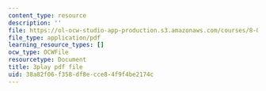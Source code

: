 ```yaml
---
content_type: resource
description: ''
file: https://ol-ocw-studio-app-production.s3.amazonaws.com/courses/8-01sc-classical-mechanics-fall-2016/38a82f06f358df8ecce84f9f4be2174c_FNOfxJxceIM.pdf
file_type: application/pdf
learning_resource_types: []
ocw_type: OCWFile
resourcetype: Document
title: 3play pdf file
uid: 38a82f06-f358-df8e-cce8-4f9f4be2174c
---
```

